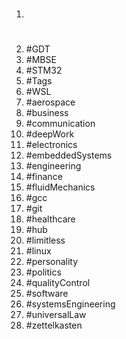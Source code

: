 1. #
1. #GDT
1. #MBSE
1. #STM32
1. #Tags
1. #WSL
1. #aerospace
1. #business
1. #communication
1. #deepWork
1. #electronics
1. #embeddedSystems
1. #engineering
1. #finance
1. #fluidMechanics
1. #gcc
1. #git
1. #healthcare
1. #hub
1. #limitless
1. #linux
1. #personality
1. #politics
1. #qualityControl
1. #software
1. #systemsEngineering
1. #universalLaw
1. #zettelkasten
